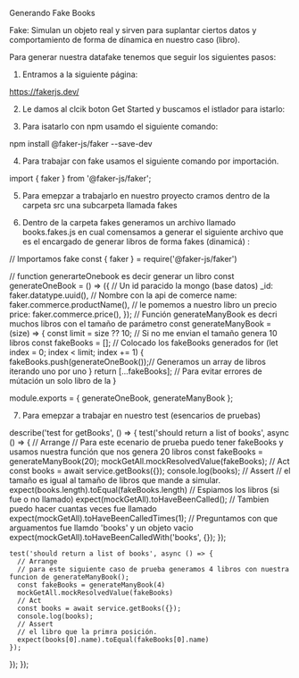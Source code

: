 Generando Fake Books

Fake: Simulan un objeto real y sirven para suplantar ciertos datos y comportamiento de forma de dínamica en nuestro caso (libro).

Para generar nuestra datafake tenemos que seguir los siguientes pasos:

1. Entramos a la siguiente página: 

https://fakerjs.dev/

2. Le damos al clcik boton Get Started y buscamos el istlador para istarlo:

3. Para isatarlo con npm usamdo el siguiente comando:

npm install @faker-js/faker --save-dev

4. Para trabajar con fake usamos el siguiente comando por importación.

import { faker } from '@faker-js/faker';

5. Para emepzar a trabajarlo en nuestro proyecto cramos dentro de la carpeta src una subcarpeta llamada fakes

6. Dentro de la carpeta fakes generamos un archivo llamado books.fakes.js en cual comensamos a generar el siguiente archivo que es el encargado de generar libros de forma fakes (dinamicá) :


// Importamos fake
const { faker } = require('@faker-js/faker')


// function generarteOnebook es decir generar un libro 
const generateOneBook = () => ({
    // Un id paracido la mongo (base datos)
    _id: faker.datatype.uuid(),
    // Nombre con la api de comerce
    name: faker.commerce.productName(),
    // le pomemos a nuestro libro un precio
    price: faker.commerce.price(),
});
// Función generateManyBook es decri muchos libros con  el tamaño de parámetro
const generateManyBook = (size) => {
    const limit = size ?? 10; // Si no me envian el tamaño genera 10 libros
    const fakeBooks = []; // Colocado los fakeBooks generados
    for (let index = 0; index < limit; index += 1) {
        fakeBooks.push(generateOneBook());// Generamos un array de libros iterando uno por uno
    }
    return [...fakeBooks]; // Para evitar errores de mútación un solo libro de la 
}


module.exports = { generateOneBook, generateManyBook };

7. Para emepzar a trabajar en nuestro test (esencarios de pruebas)



  describe('test for getBooks', () => {
    test('should return a list of books', async () => {
      // Arrange
      // Para este ecenario de prueba puedo tener fakeBooks y usamos nuestra función que nos genera 20 libros
      const fakeBooks = generateManyBook(20);
      mockGetAll.mockResolvedValue(fakeBooks);
      // Act
      const books = await service.getBooks({});
      console.log(books);
      // Assert
      // el tamaño es igual al tamaño de libros que mande a simular.
      expect(books.length).toEqual(fakeBooks.length)
      // Espiamos los libros (si fue o no llamado)
      expect(mockGetAll).toHaveBeenCalled();
      // Tambien puedo hacer cuantas veces fue llamado
      expect(mockGetAll).toHaveBeenCalledTimes(1);
      // Preguntamos con que arguamentos fue llamdo 'books' y un objeto vacio
      expect(mockGetAll).toHaveBeenCalledWith('books', {});
    });

    test('should return a list of books', async () => {
      // Arrange
      // para este siguiente caso de prueba generamos 4 libros con nuestra funcion de generateManyBook();
      const fakeBooks = generateManyBook(4)
      mockGetAll.mockResolvedValue(fakeBooks)
      // Act
      const books = await service.getBooks({});
      console.log(books);
      // Assert
      // el libro que la primra posición.
      expect(books[0].name).toEqual(fakeBooks[0].name)  
    });
  });
});









